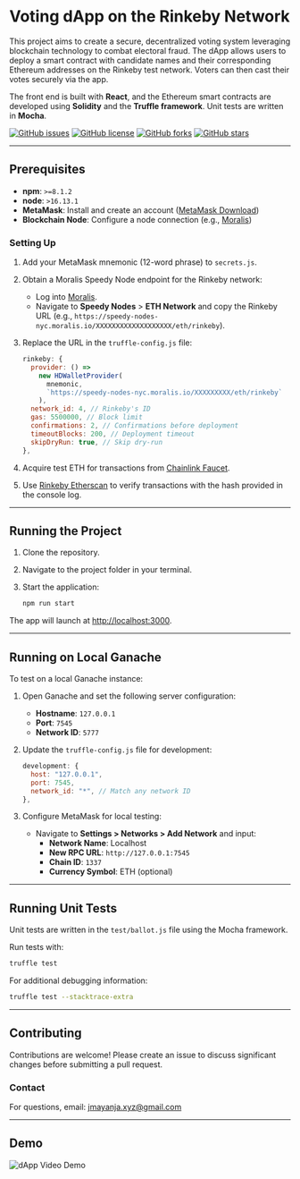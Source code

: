 # Voting dApp on the Rinkeby Network

This project aims to create a secure, decentralized voting system leveraging blockchain technology to combat electoral fraud. The dApp allows users to deploy a smart contract with candidate names and their corresponding Ethereum addresses on the Rinkeby test network. Voters can then cast their votes securely via the app.

The front end is built with **React**, and the Ethereum smart contracts are developed using **Solidity** and the **Truffle framework**. Unit tests are written in **Mocha**.

[![GitHub issues](https://img.shields.io/github/issues/josiahmayanja/fyp_voting_dApp)](https://github.com/josiahmayanja/fyp_voting_dApp/issues)
[![GitHub license](https://img.shields.io/github/license/josiahmayanja/fyp_voting_dApp)](https://github.com/josiahmayanja/fyp_voting_dApp)
[![GitHub forks](https://img.shields.io/github/forks/josiahmayanja/fyp_voting_dApp)](https://github.com/josiahmayanja/fyp_voting_dApp/network)
[![GitHub stars](https://img.shields.io/github/stars/josiahmayanja/fyp_voting_dApp)](https://github.com/josiahmayanja/fyp_voting_dApp/stargazers)

---

## Prerequisites

- **npm**: `>=8.1.2`
- **node**: `>16.13.1`
- **MetaMask**: Install and create an account ([MetaMask Download](https://metamask.io/))
- **Blockchain Node**: Configure a node connection (e.g., [Moralis](https://moralis.io/))

### Setting Up

1. Add your MetaMask mnemonic (12-word phrase) to `secrets.js`.
2. Obtain a Moralis Speedy Node endpoint for the Rinkeby network:
   - Log into [Moralis](https://moralis.io/).
   - Navigate to **Speedy Nodes** > **ETH Network** and copy the Rinkeby URL (e.g., `https://speedy-nodes-nyc.moralis.io/XXXXXXXXXXXXXXXXXXX/eth/rinkeby`).
3. Replace the URL in the `truffle-config.js` file:

   ```javascript
   rinkeby: {
     provider: () =>
       new HDWalletProvider(
         mnemonic,
         `https://speedy-nodes-nyc.moralis.io/XXXXXXXXX/eth/rinkeby`
       ),
     network_id: 4, // Rinkeby's ID
     gas: 5500000, // Block limit
     confirmations: 2, // Confirmations before deployment
     timeoutBlocks: 200, // Deployment timeout
     skipDryRun: true, // Skip dry-run
   },
   ```

4. Acquire test ETH for transactions from [Chainlink Faucet](https://faucets.chain.link/rinkeby).
5. Use [Rinkeby Etherscan](https://rinkeby.etherscan.io) to verify transactions with the hash provided in the console log.

---

## Running the Project

1. Clone the repository.
2. Navigate to the project folder in your terminal.
3. Start the application:

   ```bash
   npm run start
   ```

The app will launch at [http://localhost:3000](http://localhost:3000).

---

## Running on Local Ganache

To test on a local Ganache instance:

1. Open Ganache and set the following server configuration:
   - **Hostname**: `127.0.0.1`
   - **Port**: `7545`
   - **Network ID**: `5777`

2. Update the `truffle-config.js` file for development:

   ```javascript
   development: {
     host: "127.0.0.1",
     port: 7545,
     network_id: "*", // Match any network ID
   },
   ```

3. Configure MetaMask for local testing:
   - Navigate to **Settings > Networks > Add Network** and input:
     - **Network Name**: Localhost
     - **New RPC URL**: `http://127.0.0.1:7545`
     - **Chain ID**: `1337`
     - **Currency Symbol**: ETH (optional)

---

## Running Unit Tests

Unit tests are written in the `test/ballot.js` file using the Mocha framework.

Run tests with:

```bash
truffle test
```

For additional debugging information:

```bash
truffle test --stacktrace-extra
```

---

## Contributing

Contributions are welcome! Please create an issue to discuss significant changes before submitting a pull request.

### Contact

For questions, email: [jmayanja.xyz@gmail.com](mailto:jmayanja.xyz@gmail.com)

---

## Demo

![dApp Video Demo](https://github.com/user-attachments/assets/07a739ff-2d01-463c-b8cc-e33ce4187a2e)
